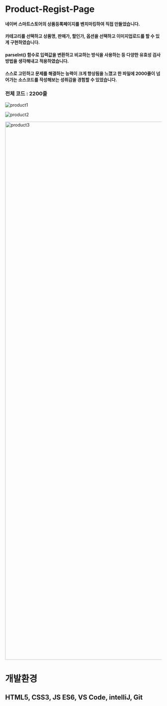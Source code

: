 # Product-Regist-Page

#### 네이버 스마트스토어의 상품등록페이지를 벤치마킹하여 직접 만들었습니다. 
#### 카테고리를 선택하고 상품명, 판매가, 할인가, 옵션을 선택하고 이미지업로드를 할 수 있게 구현하였습니다.

#### parseInt() 함수로 입력값을 변환하고 비교하는 방식을 사용하는 등 다양한 유효성 검사 방법을 생각해내고 적용하였습니다.
#### 스스로 고민하고 문제를 해결하는 능력이 크게 향상됨을 느꼈고 한 파일에 2000줄이 넘어가는 소스코드를 작성해보는 성취감을 경험할 수 있었습니다.

### 전체 코드 : 2200줄

![product1](https://github.com/tkdgns11/Product-Regist-Page/assets/134262318/f9a2e9e7-dc41-4705-9b37-09bd9f23e3f2)

![product2](https://github.com/tkdgns11/Product-Regist-Page/assets/134262318/2a825683-acab-4442-a34d-c8df0d4b8e8e)

<img width="1727" alt="product3" src="https://github.com/tkdgns11/Product-Regist-Page/assets/134262318/661dd968-eaeb-4990-8d92-b03d81cdd404">


# 개발환경
## HTML5, CSS3, JS ES6, VS Code, intelliJ, Git
